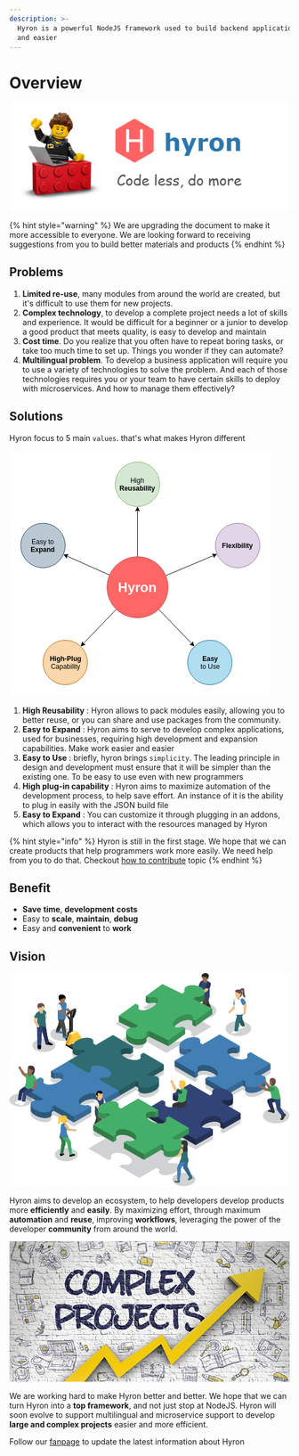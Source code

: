 ```yaml
---
description: >-
  Hyron is a powerful NodeJS framework used to build backend applications faster
  and easier
---
```


# Overview

![](.gitbook/assets/sologan-code-less.png)

{% hint style="warning" %}
We are upgrading the document to make it more accessible to everyone. We are looking forward to receiving suggestions from you to build better materials and products
{% endhint %}

## Problems

1. **Limited re-use**, many modules from around the world are created, but it's difficult to use them for new projects.
2. **Complex technology**, to develop a complete project needs a lot of skills and experience. It would be difficult for a beginner or a junior to develop a good product that meets quality, is easy to develop and maintain
3. **Cost time**. Do you realize that you often have to repeat boring tasks, or take too much time to set up. Things you wonder if they can automate?
4. **Multilingual problem**. To develop a business application will require you to use a variety of technologies to solve the problem. And each of those technologies requires you or your team to have certain skills to deploy with microservices. And how to manage them effectively?

## Solutions

Hyron focus to 5 main `values`. that's what makes Hyron different

![](.gitbook/assets/hyron-strength%20%281%29.png)

1. **High Reusability** : Hyron allows to pack modules easily, allowing you to better reuse, or you can share and use packages from the community.
2. **Easy to Expand** : Hyron aims to serve to develop complex applications, used for businesses, requiring high development and expansion capabilities. Make work easier and easier
3. **Easy to Use** : briefly, hyron brings `simplicity`. The leading principle in design and development must ensure that it will be simpler than the existing one. To be easy to use even with new programmers
4. **High plug-in capability** : Hyron aims to maximize automation of the development process, to help save effort. An instance of it is the ability to plug in easily with the JSON build file
5. **Easy to Expand** : You can customize it through plugging in an addons, which allows you to interact with the resources managed by Hyron

{% hint style="info" %}
Hyron is still in the first stage. We hope that we can create products that help programmers work more easily. We need help from you to do that. Checkout [how to contribute](contribute.md) topic
{% endhint %}

## Benefit

* **Save** **time**, **development** **costs**
* Easy to **scale**, **maintain**, **debug**
* Easy and **convenient** to **work**

## Vision

![Unity is Strength](.gitbook/assets/cc-graphic.png)

Hyron aims to develop an ecosystem, to help developers develop products more **efficiently** and **easily**. By maximizing effort, through maximum **automation** and **reuse**, improving **workflows**, leveraging the power of the developer **community** from around the world.

![What if building a big project is as simple as playing a puzzle ?](.gitbook/assets/73ea288207e8d120e20bc02dca78719e_xl.jpg)

We are working hard to make Hyron better and better. We hope that we can turn Hyron into a **top framework**, and not just stop at NodeJS. Hyron will soon evolve to support multilingual and microservice support to develop **large and complex projects** easier and more efficient.

Follow our [fanpage](https://www.facebook.com/hyron.group/) to update the latest information about Hyron


